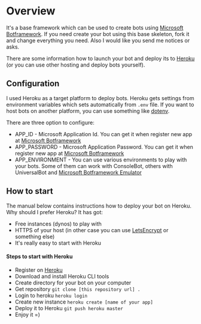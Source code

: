 # Overview

It's a base framework which can be used to create bots using [Microsoft Botframework](https://botframework.com). If you need create your bot using this base skeleton, fork it and change everything you need. Also I would like you send me notices or asks. 

There are some information how to launch your bot and deploy its to [Heroku](https://heroku.com) (or you can use other hosting and deploy bots yourself).

## Configuration
I used Heroku as a target platform to deploy bots. Heroku gets settings from environment variables which sets automatically from `.env` file. If you want to host bots on another platform, you can use something like [dotenv](https://github.com/motdotla/dotenv).

There are three option to configure:
- APP_ID - Microsoft Application Id. You can get it when register new app at [Microsoft Botframework](https://botframework.com)
- APP_PASSWORD - Microsoft Application Password. You can get it when register new app at [Microsoft Botframework](https://botframework.com)
- APP_ENVIRONMENT - You can use various environments to play with your bots. Some of them can work with ConsoleBot, others with UniversalBot and [Microsoft Botframework Emulator](https://github.com/microsoft/botframework-emulator/wiki/Getting-Started)

## How to start

The manual below contains instructions how to deploy your bot on Heroku. Why should I prefer Heroku? It has got:

* Free instances (dynos) to play with
* HTTPS of your host (in other case you can use [LetsEncrypt](https://letsencrypt.org) or something else)
* It's really easy to start with Heroku

#### Steps to start with Heroku

- Register on [Heroku](https://heroku.com)
- Download and install Heroku CLI tools
- Create directory for your bot on your computer
- Get repository `git clone [this repository url] .`
- Login to heroku `heroku login`
- Create new instance `heroku create [name of your app]`
- Deploy it to Heroku `git push heroku master`
- Enjoy it =)